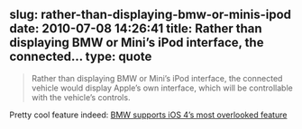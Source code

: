 slug: rather-than-displaying-bmw-or-minis-ipod
date: 2010-07-08 14:26:41
title: Rather than displaying BMW or Mini’s iPod interface, the connected...
type: quote
---

> Rather than displaying BMW or Mini’s iPod interface, the connected vehicle would display Apple’s own interface, which will be controllable with the vehicle’s controls.

Pretty cool feature indeed: [BMW supports iOS 4’s most overlooked feature](http://reviews.cnet.com/8301-13746_7-20009928-48.html?part=rss&tag=feed&subj=iPhoneAtlas)
